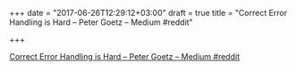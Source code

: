 +++
date = "2017-06-26T12:29:12+03:00"
draft = true
title = "Correct Error Handling is Hard – Peter Goetz – Medium  #reddit"

+++

<p><a href="https://t.co/xfGXz2Y9i0">Correct Error Handling is Hard – Peter Goetz – Medium  #reddit</a></p>